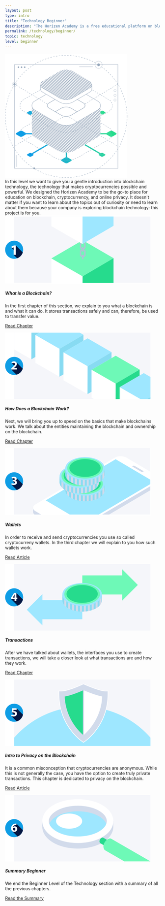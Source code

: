 ```yaml
---
layout: post
type: intro
title: "Technology Beginner"
description: "The Horizen Academy is a free educational platform on blockchain technology, cryptocurrency, and privacy. In this section we want to give you an introduction into blockchain technology which makes cryptocurrencies possible."
permalink: /technology/beginner/
topic: technology
level: beginner
---
```


<div class="row mb-3">
    <div class="col-md-3">
        <img src="/assets/img/icons/topics/technology-blueprint.svg" alt="Horizen technology blueprint" class="lead-icon"/>
    </div>
    <div class="col-md-9 lead">
        In this level we want to give you a gentle introduction into blockchain technology, the technology that makes cryptocurrencies possible and powerful. We designed the Horizen Academy to be the go-to place for education on blockchain, cryptocurrency, and online privacy. It doesn't matter if you want to learn about the topics out of curiosity or need to learn about them because your company is exploring blockchain technology: this project is for you.
    </div>
</div>


<div class="row mt-5">
    <div class="col-md-3">
        <a href="{{ site.baseurl }}{% post_url /technology/beginner/2020-01-01-what-is-a-blockchain %}">
            <img src="/assets/post_files/technology/beginner/intro/what_is_a_blockchain.svg" alt="What is a Blockchain" />
        </a>
    </div>
    <div class="col-md-9">
        <h5 class="intro-article-title">What is a Blockchain?</h5>
        <p class="mb-1">
            In the first chapter of this section, we explain to you what a blockchain is and what it can do. It stores transactions safely and can, therefore, be used to transfer value.
        </p>
        <p class="mb-0">
            <a class="font-weight-bold" href="{{ site.baseurl }}{% post_url /technology/beginner/2020-01-01-what-is-a-blockchain %}">Read Chapter</a>
        </p>
    </div>
</div>

<div class="row mt-5">
    <div class="col-md-3">
        <a href="{{ site.baseurl }}{% post_url /technology/beginner/2020-02-01-how-does-a-blockchain-work %}">
            <img src="/assets/post_files/technology/beginner/intro/how_does_a_blockchain_work.svg" alt="How Does a Blockchain Work" />
        </a>
    </div>
    <div class="col-md-9">
        <h5 class="intro-article-title">How Does a Blockchain Work?</h5>
        <p class="mb-1">
            Next, we will bring you up to speed on the basics that make blockchains work. We talk about the entities maintaining the blockchain and ownership on the blockchain.
        </p>
        <p class="mb-0">
            <a class="font-weight-bold" href="{{ site.baseurl }}{% post_url /technology/beginner/2020-02-01-how-does-a-blockchain-work %}">Read Chapter</a>
        </p>
    </div>
</div>

<div class="row mt-5">
    <div class="col-md-3">
        <a href="{{ site.baseurl }}{% post_url /technology/beginner/2020-03-01-wallets %}">
            <img src="/assets/post_files/technology/beginner/intro/wallets.svg" alt="Wallets" />
        </a>
    </div>
    <div class="col-md-9">
        <h5 class="intro-article-title">Wallets</h5>
        <p class="mb-1">
            In order to receive and send cryptocurrencies you use so called cryptocurreny wallets. In the third chapter we will explain to you how such wallets work.
        </p>
        <p class="mb-0">
            <a class="font-weight-bold" href="{{ site.baseurl }}{% post_url /technology/beginner/2020-03-01-wallets %}">Read Article</a>
        </p>
    </div>
</div>

<div class="row mt-5">
    <div class="col-md-3">
        <a href="{{ site.baseurl }}{% post_url /technology/beginner/2020-04-01-transactions %}">
            <img src="/assets/post_files/technology/beginner/intro/transactions.svg" alt="Transactions" />
        </a>
    </div>
    <div class="col-md-9">
        <h5 class="intro-article-title">Transactions</h5>
        <p class="mb-1">
            After we have talked about wallets, the interfaces you use to create transactions, we will take a closer look at what transactions are and how they work.
        </p>
        <p class="mb-0">
            <a class="font-weight-bold" href="{{ site.baseurl }}{% post_url /technology/beginner/2020-04-01-transactions %}">Read Chapter</a>
        </p>
    </div>
</div>

<div class="row mt-5">
    <div class="col-md-3">
        <a href="{{ site.baseurl }}{% post_url /technology/beginner/2020-05-01-privacy-on-the-blockchain %}">
            <img src="/assets/post_files/technology/beginner/intro/privacy.svg" alt="Intro to Privacy on the Blockchain" />
        </a>
    </div>
    <div class="col-md-9">
        <h5 class="intro-article-title">Intro to Privacy on the Blockchain</h5>
        <p class="mb-1">
            It is a common misconception that cryptocurrencies are anonymous. While this is not generally the case, you have the option to create truly private transactions. This chapter is dedicated to privacy on the blockchain.
        </p>
        <p class="mb-0">
            <a class="font-weight-bold" href="{{ site.baseurl }}{% post_url /technology/beginner/2020-05-01-privacy-on-the-blockchain %}">Read Article</a>
        </p>
    </div>
</div>

<div class="row mt-5">
    <div class="col-md-3">
        <a href="{{ site.baseurl }}{% post_url /technology/beginner/2020-06-01-summary-beginner-level %}">
            <img src="/assets/post_files/technology/beginner/intro/summary.svg" alt="Summary Beginner" />
        </a>
    </div>
    <div class="col-md-9">
        <h5 class="intro-article-title">Summary Beginner</h5>
        <p class="mb-1">
            We end the Beginner Level of the Technology section with a summary of all the previous chapters.
        </p>
        <p class="mb-0">
            <a class="font-weight-bold" href="{{ site.baseurl }}{% post_url /technology/beginner/2020-06-01-summary-beginner-level %}">Read the Summary</a>
        </p>
    </div>
</div>

